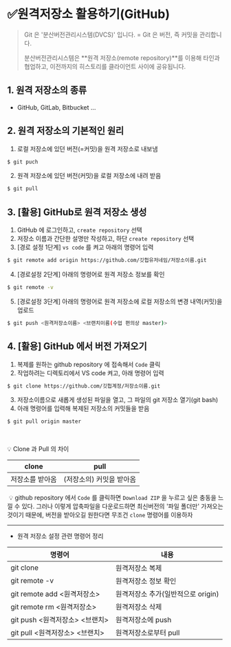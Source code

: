 # ✅원격저장소 활용하기(GitHub)

> Git 은 '분산버전관리시스템(DVCS)' 입니다.
> = Git 은 버전, 즉 커밋을 관리합니다.
>
> 분산버전관리시스템은 **원격 저장소(remote repository)**를 이용해 타인과 협업하고, 이전까지의 히스토리를 클라이언트 사이에 공유됩니다.



## 1. 원격 저장소의 종류

* GitHub, GitLab, Bitbucket ...



## 2. 원격 저장소의 기본적인 원리

1. 로컬 저장소에 있던 버전(=커밋)을 원격 저장소로 내보냄

```bash
$ git puch
```

2. 원격 저장소에 있던 버전(커밋)을 로컬 저장소에 내려 받음

```bash
$ git pull
```



## 3. [활용] GitHub로 원격 저장소 생성

1. GitHub 에 로그인하고, `create repository` 선택
2. 저장소 이름과 간단한 설명만 작성하고, 하단 `create repository` 선택
3. [경로 설정 1단계] `vs code` 를 켜고 아래의 명령어 입력

```bash
$ git remote add origin https://github.com/깃헙유저네임/저장소이름.git
```

4. [경로설정 2단계] 아래의 명령어로 원격 저장소 정보를 확인

```bash
$ git remote -v
```

5. [경로설정 3단계] 아래의 명령어로 원격 저장소에 로컬 저장소의 변경 내역(커밋)을 업로드

```bash
$ git push <원격저장소이름> <브랜치이름(수업 편의상 master)>
```



## 4. [활용] GitHub 에서 버전 가져오기

1. 복제를 원하는 github repository 에 접속해서 `Code`  클릭
2. 작업하려는 디렉토리에서 VS code 켜고, 아래 명령어 입력

```bash
$ git clone https://github.com/깃헙계정/저장소이름.git
```

3. 저장소이름으로 새롭게 생성된 파일을 열고, 그 파일의 git 저장소 열기(git bash)
4. 아래 명령어를 입력해 복제된 저장소의 커밋들을 받음

```bash
$ git pull origin master
```

​	

💡 Clone 과 Pull 의 차이

| clone           | pull                     |
| --------------- | ------------------------ |
| 저장소를 받아옴 | (저장소의) 커밋을 받아옴 |



​	💡 github repository 에서 `Code` 를 클릭하면 `Download ZIP` 을 누르고 싶은 충동을 느낄 수 있다. 그러나 이렇게 압축파일을 다운로드하면 최신버전의 '파일 폴더만' 가져오는 것이기 때문에, 버전을 받아오길 원한다면 무조건 `clone` 명령어를 이용하자



---



* 원격 저장소 설정 관련 명령어 정리

| 명령어                            | 내용                               |
| --------------------------------- | ---------------------------------- |
| git clone <url>                   | 원격저장소 복제                    |
| git remote -v                     | 원격저장소 정보 확인               |
| git remote add <원격저장소> <url> | 원격저장소 추가(일반적으로 origin) |
| git remote rm <원격저장소>        | 원격저장소 삭제                    |
| git push <원격저장소> <브랜치>    | 원격저장소에 push                  |
| git pull <원격저장소> <브랜치>    | 원격저장소로부터 pull              |

